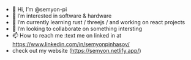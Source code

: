 - 👋 Hi, I’m @semyon-pi
- 👀 I’m interested in software & hardware
- 🌱 I’m currently learning rust / threejs / and working on react projects
- 💞️ I’m looking to collaborate on something intersting
- 📫 How to reach me :text me on linked in at https://www.linkedin.com/in/semyonpinhasov/
- check out my website (https://semyon.netlify.app/)

<!---
semyon-pi/semyon-pi is a ✨ special ✨ repository because its `README.md` (this file) appears on your GitHub profile.
You can click the Preview link to take a look at your changes.
--->
